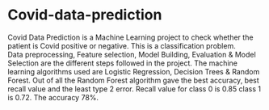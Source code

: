 # Covid-data-prediction
Covid Data Prediction is a Machine Learning project to check whether the patient is Covid positive or negative. This is a classification problem.  
Data preprocessing, Feature selection, Model Building, Evaluation & Model Selection are the different steps followed in the project.
The machine learning algorithms used are Logistic Regression, Decision Trees & Random Forest.
Out of all the Random Forest algorithm gave the best accuracy, best recall value and the least type 2 error.
Recall value for class 0 is 0.85 
                class 1 is 0.72. 
The accuracy 78%.





